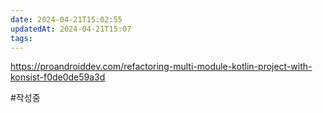 ```yaml
---
date: 2024-04-21T15:02:55
updatedAt: 2024-04-21T15:07
tags: 
---
```

https://proandroiddev.com/refactoring-multi-module-kotlin-project-with-konsist-f0de0de59a3d

#작성중 